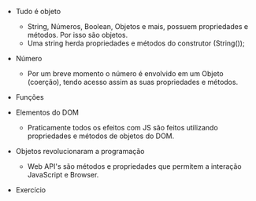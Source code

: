 * Tudo é objeto
  - String, Números, Boolean, Objetos e mais, possuem propriedades e métodos. Por isso são objetos.
    <!-- 
    var nome = 'Natan';

    console.log(nome.length); // 5
    console.log(nome.charAt(1)); // 'a'
    console.log(nome.replace('tan', 'than')); // 'Nathan'
    -->
  - Uma string herda propriedades e métodos do construtor (String());

* Número 
  <!-- 
  var altura = 1.8

  console.log(altura.toString()) // 1.8
  console.log(altura.toFixed()) // '2' 
  -->
  - Por um breve momento o número é envolvido em um Objeto (coerção), tendo acesso assim as suas propriedades e métodos. 

* Funções
  <!-- 
  function areaQuadrado(lado) {
    return lado * lado
  }

  console.log(areaQuadrado.toString())
  // "function areaQuadrado(lado) {
  //   return lado * lado
  // }"
  console.log(areaQuadrado.length) // 1 
  -->

* Elementos do DOM
  <!-- 
  var btn = document.querySelector('.btn')

  btn.classList.add('azul') // adiciona classe azul
  btn.innertext // Clique
  btn.addEventListener('click', function(){
    console.log('clicou')
  }) 
  -->
  - Praticamente todos os efeitos com JS são feitos utilizando propriedades e métodos de objetos do DOM.

* Objetos revolucionaram a programação
  - Web API's são métodos e propriedades que permitem a interação JavaScript e Browser.

* Exercício
  <!-- 
  // Nomeie 3 propriedades ou métodos de strings
  var nome = 'Natan';
  console.log(nome.toLocaleLowerCase()); // Retorna: natan
  console.log(nome.toUpperCase()); // Retorna: NATAN
  console.log(nome.replace('Na', 'Ma')); // Retorna: Mathan

  // Nomeie 5 propriedades ou métodos do DOM
  var btn1 = document.querySelector('.btn');
  // btn1.addEventListener
  // btn1.setAttribute
  // btn1.appendChild
  // btn1.before
  // btn1.removeChild
  -->

